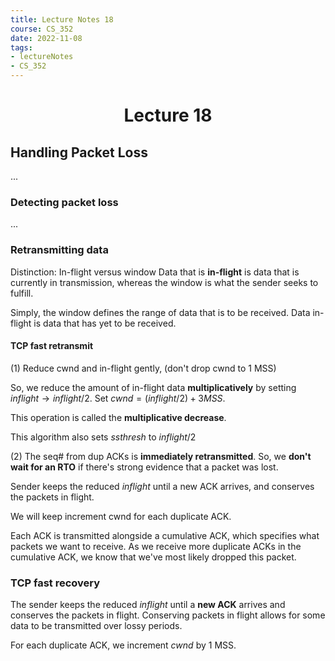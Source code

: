 ```yaml
---
title: Lecture Notes 18 
course: CS_352
date: 2022-11-08
tags: 
- lectureNotes
- CS_352
---
```


<center><h1>Lecture 18</h1></center>

## Handling Packet Loss
...
### Detecting packet loss
...

### Retransmitting data
Distinction: In-flight versus window
Data that is **in-flight** is data that is currently in transmission, whereas the window is what the sender seeks to fulfill.

Simply, the window defines the range of data that is to be received. Data in-flight is data that has  yet to be received.

#### TCP fast retransmit

(1) Reduce cwnd and in-flight gently, (don't drop cwnd to 1 MSS)

So, we reduce the amount of in-flight data **multiplicatively** by setting $inflight \rightarrow inflight/2$. Set $cwnd = (inflight / 2) + 3MSS$.

This operation is called the **multiplicative decrease**.

This algorithm also sets $ssthresh$ to $inflight / 2$

(2) The seq# from dup ACKs is **immediately retransmitted**. So, we **don't wait for an RTO** if there's strong evidence that a packet was lost.

Sender keeps the reduced $inflight$ until a new ACK arrives, and conserves the packets in flight.

We will keep increment cwnd for each duplicate ACK.

Each ACK is transmitted alongside a cumulative ACK, which specifies what packets we want to receive. As we receive more duplicate ACKs in the cumulative ACK, we know that we've most likely dropped this packet.


### TCP fast recovery
The sender keeps the reduced *inflight* until a **new ACK** arrives and conserves the packets in flight. Conserving packets in flight allows for some data to be transmitted over lossy periods.

For each duplicate ACK, we increment $cwnd$ by 1 MSS.